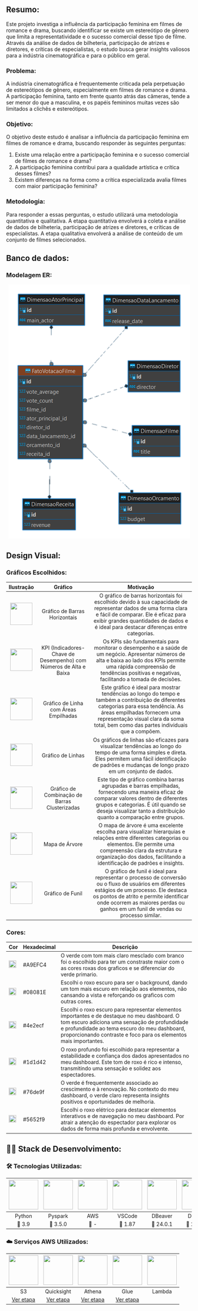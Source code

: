 <h2>Resumo:</h2>

<p>Este projeto investiga a influência da participação feminina em filmes de romance e drama, buscando identificar se existe um estereótipo de gênero que limita a representatividade e o sucesso comercial desse tipo de filme. Através da análise de dados de bilheteria, participação de atrizes e diretores, e críticas de especialistas, o estudo busca gerar insights valiosos para a indústria cinematográfica e para o público em geral.</p>

<h3>Problema:</h3>

<p>A indústria cinematográfica é frequentemente criticada pela perpetuação de estereótipos de gênero, especialmente em filmes de romance e drama. A participação feminina, tanto em frente quanto atrás das câmeras, tende a ser menor do que a masculina, e os papéis femininos muitas vezes são limitados a clichês e estereótipos.</p>

<h3>Objetivo:</h3>

<p>O objetivo deste estudo é analisar a influência da participação feminina em filmes de romance e drama, buscando responder às seguintes perguntas:</p>

<ol>
  <li>Existe uma relação entre a participação feminina e o sucesso comercial de filmes de romance e drama?</li>
  <li>A participação feminina contribui para a qualidade artística e crítica desses filmes?</li>
  <li>Existem diferenças na forma como a crítica especializada avalia filmes com maior participação feminina?</li>
</ol>

<h3>Metodologia:</h3>

<p>Para responder a essas perguntas, o estudo utilizará uma metodologia quantitativa e qualitativa. A etapa quantitativa envolverá a coleta e análise de dados de bilheteria, participação de atrizes e diretores, e críticas de especialistas. A etapa qualitativa envolverá a análise de conteúdo de um conjunto de filmes selecionados.</p>

<h2>Banco de dados:</h2>

<h3>Modelagem ER:</h3>

<div align=center>
    <img src="https://github.com/EdnaldoLuiz/AWS-Cloud-Data-Engineering-Compass-UOL/blob/main/projeto-final/db/diagrama-refined.png">
</div>

<h2>Design Visual:</h2>

<h3>Gráficos Escolhidos:</h3>

<table>
  <thead>
    <tr>
      <th>Ilustração</th>
      <th>Gráfico</th>
      <th>Motivação</th>
    </tr>
  </thead>
  <tbody align=center>
    <tr>
      <td><img src="https://github.com/EdnaldoLuiz/AWS-Cloud-Data-Engineering-Compass-UOL/assets/112354693/19aad237-cb5f-4b8c-b50e-bee143e45de2" width=60px height=60px></td>
      <td>Gráfico de Barras Horizontais</td>
      <td>O gráfico de barras horizontais foi escolhido devido à sua capacidade de representar dados de uma forma clara e fácil de comparar. Ele é eficaz para exibir grandes quantidades de dados e é ideal para destacar diferenças entre categorias.</td>
    </tr>
    <tr>
      <td><img src="https://github.com/EdnaldoLuiz/AWS-Cloud-Data-Engineering-Compass-UOL/assets/112354693/769b9cae-955b-4f68-a817-ca61b83c13d4" width=60px height=60px></td>
      <td>KPI (Indicadores-Chave de Desempenho) com Números de Alta e Baixa</td>
      <td>Os KPIs são fundamentais para monitorar o desempenho e a saúde de um negócio. Apresentar números de alta e baixa ao lado dos KPIs permite uma rápida compreensão de tendências positivas e negativas, facilitando a tomada de decisões.</td>
    </tr>
    <tr>
      <td><img src="https://github.com/EdnaldoLuiz/AWS-Cloud-Data-Engineering-Compass-UOL/assets/112354693/8e107574-ccba-4214-9b73-0fc46fc58b93" width=60px height=60px></td>
      <td>Gráfico de Linha com Áreas Empilhadas</td>
      <td>Este gráfico é ideal para mostrar tendências ao longo do tempo e também a contribuição de diferentes categorias para essa tendência. As áreas empilhadas fornecem uma representação visual clara da soma total, bem como das partes individuais que a compõem.</td>
    </tr>
    <tr>
      <td><img src="https://github.com/EdnaldoLuiz/AWS-Cloud-Data-Engineering-Compass-UOL/assets/112354693/fb759704-df37-4d09-8f9e-f5c46af6524a" width=60px height=60px></td>
      <td>Gráfico de Linhas</td>
      <td>Os gráficos de linhas são eficazes para visualizar tendências ao longo do tempo de uma forma simples e direta. Eles permitem uma fácil identificação de padrões e mudanças de longo prazo em um conjunto de dados.</td>
    </tr>
    <tr>
      <td><img src="https://github.com/EdnaldoLuiz/AWS-Cloud-Data-Engineering-Compass-UOL/assets/112354693/2da31f80-ba27-4313-9ccc-7c6bd891f933" width=60px height=60px></td>
      <td>Gráfico de Combinação de Barras Clusterizadas</td>
      <td>Este tipo de gráfico combina barras agrupadas e barras empilhadas, fornecendo uma maneira eficaz de comparar valores dentro de diferentes grupos e categorias. É útil quando se deseja visualizar tanto a distribuição quanto a comparação entre grupos.</td>
    </tr>
    <tr>
      <td><img src="https://github.com/EdnaldoLuiz/AWS-Cloud-Data-Engineering-Compass-UOL/assets/112354693/baf60eb8-89ee-4ae6-b0e5-96aff7c7a30c" width=60px height=60px></td>
      <td>Mapa de Árvore</td>
      <td>O mapa de árvore é uma excelente escolha para visualizar hierarquias e relações entre diferentes categorias ou elementos. Ele permite uma compreensão clara da estrutura e organização dos dados, facilitando a identificação de padrões e insights.</td>
    </tr>
    <tr>
      <td><img src="https://github.com/EdnaldoLuiz/AWS-Cloud-Data-Engineering-Compass-UOL/assets/112354693/66827cf9-e6b2-4b04-a8b9-a08495b0d4e7" width=60px height=60px></td>
      <td>Gráfico de Funil</td>
      <td>O gráfico de funil é ideal para representar o processo de conversão ou o fluxo de usuários em diferentes estágios de um processo. Ele destaca os pontos de atrito e permite identificar onde ocorrem as maiores perdas ou ganhos em um funil de vendas ou processo similar.</td>
    </tr>
  </tbody>
</table>

<h3> Cores:</h3>

<table>
  <thead>
    <tr>
      <th>Cor</th>
      <th>Hexadecimal</th>
      <th>Descrição</th>
    </tr>
  </thead>
  <tbody>
    <tr>
      <td><img src="https://via.placeholder.com/30/A9EFC4/000000?text=+" alt="" width="20" height="20"></td>
      <td>#A9EFC4</td>
      <td> O verde com tom mais claro mesclado com branco foi o escolhido para ter um constraste maior com o as cores roxas dos graficos e se diferenciar do verde primario.</td>
    </tr>
    <tr>
      <td><img src="https://via.placeholder.com/30/08081E/000000?text=+" alt="" width="20" height="20"></td>
      <td>#08081E</td>
      <td>Escolhi o roxo escuro para ser o background, dando um tom mais escuro em relação aos elementos, não cansando a vista e reforçando os graficos com outras cores.</td>
    </tr>
    <tr>
      <td><img src="https://via.placeholder.com/30/4e2ecf/000000?text=+" alt="" width="20" height="20"></td>
      <td>#4e2ecf</td>
      <td>Escolhi o roxo escuro para representar elementos importantes e de destaque no meu dashboard. O tom escuro adiciona uma sensação de profundidade e profundidade ao tema escuro do meu dashboard, proporcionando contraste e foco para os elementos mais importantes.</td>
    </tr>
    <tr>
      <td><img src="https://via.placeholder.com/15/1d1d42/000000?text=+" alt="" width="20" height="20"></td>
      <td>#1d1d42</td>
      <td>O roxo profundo foi escolhido para representar a estabilidade e confiança dos dados apresentados no meu dashboard. Este tom de roxo é rico e intenso, transmitindo uma sensação e solidez aos espectadores.</td>
    </tr>
    <tr>
      <td><img src="https://via.placeholder.com/15/76de9f/000000?text=+" alt="" width="20" height="20"></td>
      <td>#76de9f</td>
      <td>O verde é frequentemente associado ao crescimento e à renovação. No contexto do meu dashboard, o verde claro representa insights positivos e oportunidades de melhoria.</td>
    </tr>
    <tr>
      <td><img src="https://via.placeholder.com/15/5652f9/000000?text=+" alt="" width="20" height="20"></td>
      <td>#5652f9</td>
      <td>Escolhi o roxo elétrico para destacar elementos interativos e de navegação no meu dashboard. Por atrair a atenção do espectador para explorar os dados de forma mais profunda e envolvente.</td>
    </tr>
  </tbody>
</table>

<h2>👨‍💻 Stack de Desenvolvimento:</h2>

<h3 id="tecnologias-utilizadas">🛠️ Tecnologias Utilizadas:</h3> 

<table align="center" width=1000px>
    <thead>
        <tr>
            <th><img src="https://th.bing.com/th/id/OIP.auxYbETkZWXkKfY5X2XskAHaHa?w=600&h=600&rs=1&pid=ImgDetMain" width=80px height=80px/></th>
            <th><img src="https://www.conectasoftware.com/wp-content/uploads/2020/04/spark.jpg" width=80px height=80px/></th>
            <th><img src="https://vlifeguide.com/wp-content/uploads/2020/05/logo-aws.jpg" width=80px height=80px/></th>
            <th><img src="https://buildwithangga.com/storage/assets/images/tools/Vscode.png" width=80px height=80px/></th>
            <th><img src="https://th.bing.com/th/id/OIP.DdJ2e9857cAfxN4Yz-KwHQHaHa?rs=1&pid=ImgDetMain" width=80px height=80px/></th>
            <th><img src="https://th.bing.com/th/id/OIP.cRgwc5wZn4ihAYahGioUCQHaHa?w=512&h=512&rs=1&pid=ImgDetMain" width=80px height=80px/></th>
        </tr>
    </thead>
    <tbody align="center">
        <tr>
            <td>Python</td>
            <td>Pyspark</td>
            <td>AWS</td>
            <td>VSCode</td>
            <td>DBeaver</td>
            <td>Docker</td>
        </tr>
        <tr>
            <td>🔖 3.9</td>
            <td>🔖 3.5.0</td>
            <td>🔖 -</td>
            <td>🔖 1.87</td>
            <td>🔖 24.0.1</td>
            <td>🔖 24.0.9</td>
        </tr>
    </tbody>
</table>

<h3 id="tecnologias-utilizadas">☁️ Serviços AWS Utilizados:</h3> 

<table align="center" width=1000px>
    <thead>
        <tr>
            <th><img src="https://d2q66yyjeovezo.cloudfront.net/icon/c0828e0381730befd1f7a025057c74fb-43acc0496e64afba82dbc9ab774dc622.svg" width=80px height=80px/></th>
            <th><img src="https://d2q66yyjeovezo.cloudfront.net/icon/ca51fb32b9ada19604fe8d4c13809710-a3a147ad5b919f7e4970c3e09326da12.svg" width=80px height=80px/></th>
            <th><img src="https://d2q66yyjeovezo.cloudfront.net/icon/0454aa97682235df3ed1a3456bc86e62-690ff61a3c9cabacf2d3d79e64e3a8a4.svg" width=80px height=80px/></th>
            <th><img src="https://d2q66yyjeovezo.cloudfront.net/icon/1ed4de8986cf6e4a68d5a18c135d36f2-83f0853380b5ba846a691333dfd4d3ba.svg" width=80px height=80px/></th>
            <th><img src="https://d2q66yyjeovezo.cloudfront.net/icon/945f3fc449518a73b9f5f32868db466c-926961f91b072604c42b7f39ce2eaf1c.svg" width=80px height=80px/></th>
        </tr>
    </thead>
    <tbody align="center">
        <tr>
            <td>S3</td>
            <td>Quicksight</td>
            <td>Athena</td>
            <td>Glue</td>
            <td>Lambda</td>
        </tr>
        <tr>
            <td><a href="https://s3.console.aws.amazon.com/s3/buckets/desafios-etl?region=us-east-1&bucketType=general&tab=objects">Ver etapa</a></td>
            <td><a href="https://us-east-1.quicksight.aws.amazon.com/sn/analyses/3551f9f1-e366-41e0-bbab-64a3b52675e3">Ver etapa</a></td>
            <td><a href="https://us-east-1.console.aws.amazon.com/athena/home?region=us-east-1#/landing-page">Ver etapa</a></td>
            <td><a href="https://us-east-1.console.aws.amazon.com/gluestudio/home?region=us-east-1#/editor/job/job_JSON_parquet/script">Ver etapa</a></td>
            <td><a href="https://us-east-1.console.aws.amazon.com/lambda/home?region=us-east-1#/functions/desafios-etl-lambda?tab=code"</a></td>
        </tr>
    </tbody>
